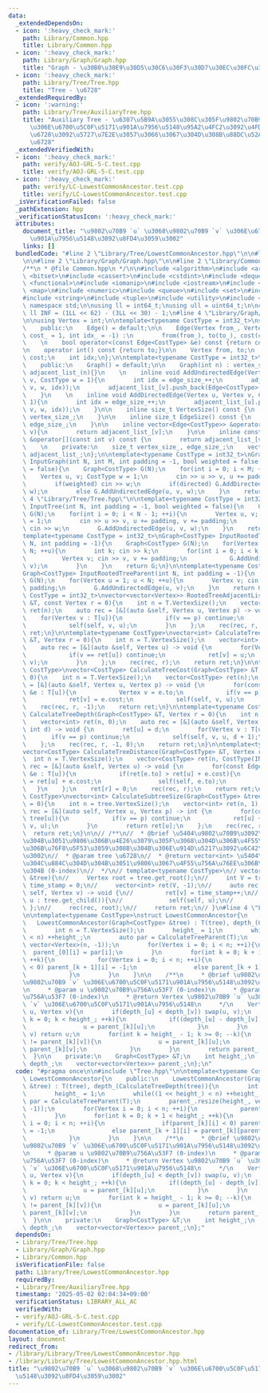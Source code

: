 ```yaml
---
data:
  _extendedDependsOn:
  - icon: ':heavy_check_mark:'
    path: Library/Common.hpp
    title: Library/Common.hpp
  - icon: ':heavy_check_mark:'
    path: Library/Graph/Graph.hpp
    title: "Graph - \u30B0\u30E9\u30D5\u30C6\u30F3\u30D7\u30EC\u30FC\u30C8"
  - icon: ':heavy_check_mark:'
    path: Library/Tree/Tree.hpp
    title: "Tree - \u6728"
  _extendedRequiredBy:
  - icon: ':warning:'
    path: Library/Tree/AuxiliaryTree.hpp
    title: "Auxiliary Tree - \u6307\u5B9A\u3055\u308C\u305F\u9802\u70B9\u305F\u3061\
      \u306E\u6700\u5C0F\u5171\u901A\u7956\u5148\u95A2\u4FC2\u3092\u4FDD\u3063\u3066\
      \u6728\u3092\u5727\u7E2E\u3057\u3066\u3067\u304D\u308B\u88DC\u52A9\u7684\u306A\
      \u6728"
  _extendedVerifiedWith:
  - icon: ':heavy_check_mark:'
    path: verify/AOJ-GRL-5-C.test.cpp
    title: verify/AOJ-GRL-5-C.test.cpp
  - icon: ':heavy_check_mark:'
    path: verify/LC-LowestCommonAncestor.test.cpp
    title: verify/LC-LowestCommonAncestor.test.cpp
  _isVerificationFailed: false
  _pathExtension: hpp
  _verificationStatusIcon: ':heavy_check_mark:'
  attributes:
    document_title: "\u9802\u70B9 `u` \u3068\u9802\u70B9 `v` \u306E\u6700\u5C0F\u5171\
      \u901A\u7956\u5148\u3092\u8FD4\u3059\u3002"
    links: []
  bundledCode: "#line 2 \"Library/Tree/LowestCommonAncestor.hpp\"\n\n#line 2 \"Library/Tree/Tree.hpp\"\
    \n\n#line 2 \"Library/Graph/Graph.hpp\"\n\n#line 2 \"Library/Common.hpp\"\n\n\
    /**\n * @file Common.hpp\n */\n\n#include <algorithm>\n#include <array>\n#include\
    \ <bitset>\n#include <cassert>\n#include <cstdint>\n#include <deque>\n#include\
    \ <functional>\n#include <iomanip>\n#include <iostream>\n#include <limits>\n#include\
    \ <map>\n#include <numeric>\n#include <queue>\n#include <set>\n#include <stack>\n\
    #include <string>\n#include <tuple>\n#include <utility>\n#include <vector>\nusing\
    \ namespace std;\n\nusing ll = int64_t;\nusing ull = uint64_t;\n\nconstexpr const\
    \ ll INF = (1LL << 62) - (3LL << 30) - 1;\n#line 4 \"Library/Graph/Graph.hpp\"\
    \n\nusing Vertex = int;\n\ntemplate<typename CostType = int32_t>\nstruct Edge{\n\
    \    public:\n    Edge() = default;\n\n    Edge(Vertex from_, Vertex to_, CostType\
    \ cost_ = 1, int idx_ = -1) :\n        from(from_), to(to_), cost(cost_), idx(idx_){}\n\
    \    \n    bool operator<(const Edge<CostType> &e) const {return cost < e.cost;}\n\
    \n    operator int() const {return to;}\n\n    Vertex from, to;\n    CostType\
    \ cost;\n    int idx;\n};\n\ntemplate<typename CostType = int32_t>\nclass Graph{\n\
    \    public:\n    Graph() = default;\n\n    Graph(int n) : vertex_size_(n), edge_size_(0),\
    \ adjacent_list_(n){}\n    \n    inline void AddUndirectedEdge(Vertex u, Vertex\
    \ v, CostType w = 1){\n        int idx = edge_size_++;\n        adjacent_list_[u].push_back(Edge<CostType>(u,\
    \ v, w, idx));\n        adjacent_list_[v].push_back(Edge<CostType>(v, u, w, idx));\n\
    \    }\n    \n    inline void AddDirectedEdge(Vertex u, Vertex v, CostType w =\
    \ 1){\n        int idx = edge_size_++;\n        adjacent_list_[u].push_back(Edge<CostType>(u,\
    \ v, w, idx));\n    }\n\n    inline size_t VertexSize() const {\n        return\
    \ vertex_size_;\n    }\n\n    inline size_t EdgeSize() const {\n        return\
    \ edge_size_;\n    }\n\n    inline vector<Edge<CostType>> &operator[](const int\
    \ v){\n        return adjacent_list_[v];\n    }\n\n    inline const vector<Edge<CostType>>\
    \ &operator[](const int v) const {\n        return adjacent_list_[v];\n    }\n\
    \    \n    private:\n    size_t vertex_size_, edge_size_;\n    vector<vector<Edge<CostType>>>\
    \ adjacent_list_;\n};\n\ntemplate<typename CostType = int32_t>\nGraph<CostType>\
    \ InputGraph(int N, int M, int padding = -1, bool weighted = false, bool directed\
    \ = false){\n    Graph<CostType> G(N);\n    for(int i = 0; i < M; ++i){\n    \
    \    Vertex u, v; CostType w = 1;\n        cin >> u >> v, u += padding, v += padding;\n\
    \        if(weighted) cin >> w;\n        if(directed) G.AddDirectedEdge(u, v,\
    \ w);\n        else G.AddUndirectedEdge(u, v, w);\n    }\n    return G;\n}\n#line\
    \ 4 \"Library/Tree/Tree.hpp\"\n\ntemplate<typename CostType = int32_t>\nGraph<CostType>\
    \ InputTree(int N, int padding = -1, bool weighted = false){\n    Graph<CostType>\
    \ G(N);\n    for(int i = 0; i < N - 1; ++i){\n        Vertex u, v; CostType w\
    \ = 1;\n        cin >> u >> v, u += padding, v += padding;\n        if(weighted)\
    \ cin >> w;\n        G.AddUndirectedEdge(u, v, w);\n    }\n    return G;\n}\n\n\
    template<typename CostType = int32_t>\nGraph<CostType> InputRootedTreeChild(int\
    \ N, int padding = -1){\n    Graph<CostType> G(N);\n    for(Vertex u = 0; u <\
    \ N; ++u){\n        int k; cin >> k;\n        for(int i = 0; i < k; ++i){\n  \
    \          Vertex v; cin >> v, v += padding;\n            G.AddUndirectedEdge(u,\
    \ v);\n        }\n    }\n    return G;\n}\n\ntemplate<typename CostType = int32_t>\n\
    Graph<CostType> InputRootedTreeParent(int N, int padding = -1){\n    Graph<CostType>\
    \ G(N);\n    for(Vertex u = 1; u < N; ++u){\n        Vertex v; cin >> v, v +=\
    \ padding;\n        G.AddUndirectedEdge(u, v);\n    }\n    return G;\n}\n\ntemplate<typename\
    \ CostType = int32_t>\nvector<vector<Vertex>> RootedTreeAdjacentList(const Graph<CostType>\
    \ &T, const Vertex r = 0){\n    int n = T.VertexSize();\n    vector<vector<Vertex>>\
    \ ret(n);\n    auto rec = [&](auto &self, Vertex u, Vertex p) -> void {\n    \
    \    for(Vertex v : T[u]){\n            if(v == p) continue;\n            ret[u].push_back(v);\n\
    \            self(self, v, u);\n        }\n    };\n    rec(rec, r, -1);\n    return\
    \ ret;\n}\n\ntemplate<typename CostType>\nvector<int> CalculateTreeParent(Graph<CostType>\
    \ &T, Vertex r = 0){\n    int n = T.VertexSize();\n    vector<int> ret(n, -1);\n\
    \    auto rec = [&](auto &self, Vertex u) -> void {\n        for(Vertex v : T[u]){\n\
    \            if(v == ret[u]) continue;\n            ret[v] = u;\n            self(self,\
    \ v);\n        }\n    };\n    rec(rec, r);\n    return ret;\n}\n\ntemplate<typename\
    \ CostType>\nvector<CostType> CalculateTreeCost(Graph<CostType> &T, Vertex r =\
    \ 0){\n    int n = T.VertexSize();\n    vector<CostType> ret(n);\n    auto rec\
    \ = [&](auto &self, Vertex u, Vertex p) -> void {\n        for(const Edge<CostType>\
    \ &e : T[u]){\n            Vertex v = e.to;\n            if(v == p) continue;\n\
    \            ret[v] = e.cost;\n            self(self, v, u);\n        }\n    };\n\
    \    rec(rec, r, -1);\n    return ret;\n}\n\ntemplate<typename CostType>\nvector<int>\
    \ CalculateTreeDepth(Graph<CostType> &T, Vertex r = 0){\n    int n = T.VertexSize();\n\
    \    vector<int> ret(n, 0);\n    auto rec = [&](auto &self, Vertex u, Vertex p,\
    \ int d) -> void {\n        ret[u] = d;\n        for(Vertex v : T[u]){\n     \
    \       if(v == p) continue;\n            self(self, v, u, d + 1);\n        }\n\
    \    };\n    rec(rec, r, -1, 0);\n    return ret;\n}\n\ntemplate<typename CostType>\n\
    vector<CostType> CalculateTreeDistance(Graph<CostType> &T, Vertex r = 0){\n  \
    \  int n = T.VertexSize();\n    vector<CostType> ret(n, CostType(INF));\n    auto\
    \ rec = [&](auto &self, Vertex u) -> void {\n        for(const Edge<CostType>\
    \ &e : T[u]){\n            if(ret[e.to] > ret[u] + e.cost){\n                ret[e.to]\
    \ = ret[u] + e.cost;\n                self(self, e.to);\n            }\n     \
    \   }\n    };\n    ret[r] = 0;\n    rec(rec, r);\n    return ret;\n}\n\ntemplate<typename\
    \ CostType>\nvector<int> CalculateSubtreeSize(Graph<CostType> &tree, Vertex r\
    \ = 0){\n    int n = tree.VertexSize();\n    vector<int> ret(n, 1);\n    auto\
    \ rec = [&](auto self, Vertex u, Vertex p) -> int {\n        for(const int v :\
    \ tree[u]){\n            if(v == p) continue;\n            ret[u] += self(self,\
    \ v, u);\n        }\n        return ret[u];\n    };\n    rec(rec, r, -1);\n  \
    \  return ret;\n}\n\n// /**\n//  * @brief \u5404\u9802\u70B9\u3092\u884C\u304D\
    \u304B\u3051\u9806\u306B\u4E26\u3079\u305F\u3068\u304D\u306B\u4F55\u756A\u76EE\
    \u306B\u76F8\u5F53\u3059\u308B\u304B\u306E\u914D\u5217\u3092\u6C42\u3081\u308B\
    \u3002\n//  * @param tree \u6728\n//  * @return vector<int> \u5404\u9802\u70B9\
    \u304C\u884C\u304D\u304B\u3051\u9806\u3067\u4F55\u756A\u76EE\u306B\u306A\u308B\
    \u304B (0-index)\n//  */\n// template<typename CostType>\n// vector<int> CalculatePreOrder(RootedTree<CostType>\
    \ &tree){\n//     Vertex root = tree.get_root();\n//     int V = tree.get_vertex_size(),\
    \ time_stamp = 0;\n//     vector<int> ret(V, -1);\n//     auto rec = [&](auto\
    \ self, Vertex v) -> void {\n//         ret[v] = time_stamp++;\n//         for(Vertex\
    \ u : tree.get_child()){\n//             self(self, u);\n//         }\n//    \
    \ };\n//     rec(rec, root);\n//     return ret;\n// }\n#line 4 \"Library/Tree/LowestCommonAncestor.hpp\"\
    \n\ntemplate<typename CostType>\nstruct LowestCommonAncestor{\n    public:\n \
    \   LowestCommonAncestor(Graph<CostType> &tree) : T(tree), depth_(CalculateTreeDepth(tree)){\n\
    \        int n = T.VertexSize();\n        height_ = 1;\n        while((1 << height_)\
    \ < n) ++height_;\n        auto par = CalculateTreeParent(T);\n        parent_.resize(height_,\
    \ vector<Vertex>(n, -1));\n        for(Vertex i = 0; i < n; ++i){\n          \
    \  parent_[0][i] = par[i];\n        }\n        for(int k = 0; k + 1 < height_;\
    \ ++k){\n            for(Vertex i = 0; i < n; ++i){\n                if(parent_[k][i]\
    \ < 0) parent_[k + 1][i] = -1;\n                else parent_[k + 1][i] = parent_[k][parent_[k][i]];\n\
    \            }\n        }\n    }\n\n    /**\n     * @brief \u9802\u70B9 `u` \u3068\
    \u9802\u70B9 `v` \u306E\u6700\u5C0F\u5171\u901A\u7956\u5148\u3092\u8FD4\u3059\u3002\
    \n     * @param u \u9802\u70B9\u756A\u53F7 (0-index)\n     * @param v \u9802\u70B9\
    \u756A\u53F7 (0-index)\n     * @return Vertex \u9802\u70B9 `u` \u3068\u9802\u70B9\
    \ `v` \u306E\u6700\u5C0F\u5171\u901A\u7956\u5148\n     */\n    Vertex Query(Vertex\
    \ u, Vertex v){\n        if(depth_[u] < depth_[v]) swap(u, v);\n        for(int\
    \ k = 0; k < height_; ++k){\n            if((depth_[u] - depth_[v]) >> k & 1){\n\
    \                u = parent_[k][u];\n            }\n        }\n        if(u ==\
    \ v) return u;\n        for(int k = height_ - 1; k >= 0; --k){\n            if(parent_[k][u]\
    \ != parent_[k][v]){\n                u = parent_[k][u];\n                v =\
    \ parent_[k][v];\n            }\n        }\n        return parent_[0][u];\n  \
    \  }\n\n    private:\n    Graph<CostType> &T;\n    int height_;\n    vector<int>\
    \ depth_;\n    vector<vector<Vertex>> parent_;\n};\n"
  code: "#pragma once\n\n#include \"Tree.hpp\"\n\ntemplate<typename CostType>\nstruct\
    \ LowestCommonAncestor{\n    public:\n    LowestCommonAncestor(Graph<CostType>\
    \ &tree) : T(tree), depth_(CalculateTreeDepth(tree)){\n        int n = T.VertexSize();\n\
    \        height_ = 1;\n        while((1 << height_) < n) ++height_;\n        auto\
    \ par = CalculateTreeParent(T);\n        parent_.resize(height_, vector<Vertex>(n,\
    \ -1));\n        for(Vertex i = 0; i < n; ++i){\n            parent_[0][i] = par[i];\n\
    \        }\n        for(int k = 0; k + 1 < height_; ++k){\n            for(Vertex\
    \ i = 0; i < n; ++i){\n                if(parent_[k][i] < 0) parent_[k + 1][i]\
    \ = -1;\n                else parent_[k + 1][i] = parent_[k][parent_[k][i]];\n\
    \            }\n        }\n    }\n\n    /**\n     * @brief \u9802\u70B9 `u` \u3068\
    \u9802\u70B9 `v` \u306E\u6700\u5C0F\u5171\u901A\u7956\u5148\u3092\u8FD4\u3059\u3002\
    \n     * @param u \u9802\u70B9\u756A\u53F7 (0-index)\n     * @param v \u9802\u70B9\
    \u756A\u53F7 (0-index)\n     * @return Vertex \u9802\u70B9 `u` \u3068\u9802\u70B9\
    \ `v` \u306E\u6700\u5C0F\u5171\u901A\u7956\u5148\n     */\n    Vertex Query(Vertex\
    \ u, Vertex v){\n        if(depth_[u] < depth_[v]) swap(u, v);\n        for(int\
    \ k = 0; k < height_; ++k){\n            if((depth_[u] - depth_[v]) >> k & 1){\n\
    \                u = parent_[k][u];\n            }\n        }\n        if(u ==\
    \ v) return u;\n        for(int k = height_ - 1; k >= 0; --k){\n            if(parent_[k][u]\
    \ != parent_[k][v]){\n                u = parent_[k][u];\n                v =\
    \ parent_[k][v];\n            }\n        }\n        return parent_[0][u];\n  \
    \  }\n\n    private:\n    Graph<CostType> &T;\n    int height_;\n    vector<int>\
    \ depth_;\n    vector<vector<Vertex>> parent_;\n};"
  dependsOn:
  - Library/Tree/Tree.hpp
  - Library/Graph/Graph.hpp
  - Library/Common.hpp
  isVerificationFile: false
  path: Library/Tree/LowestCommonAncestor.hpp
  requiredBy:
  - Library/Tree/AuxiliaryTree.hpp
  timestamp: '2025-05-02 02:04:34+09:00'
  verificationStatus: LIBRARY_ALL_AC
  verifiedWith:
  - verify/AOJ-GRL-5-C.test.cpp
  - verify/LC-LowestCommonAncestor.test.cpp
documentation_of: Library/Tree/LowestCommonAncestor.hpp
layout: document
redirect_from:
- /library/Library/Tree/LowestCommonAncestor.hpp
- /library/Library/Tree/LowestCommonAncestor.hpp.html
title: "\u9802\u70B9 `u` \u3068\u9802\u70B9 `v` \u306E\u6700\u5C0F\u5171\u901A\u7956\
  \u5148\u3092\u8FD4\u3059\u3002"
---
```

